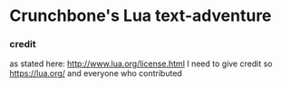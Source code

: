 # Crunchbone's Lua text-adventure










### credit
as stated here: http://www.lua.org/license.html
I need to give credit
so 
https://lua.org/ 
and everyone who contributed
